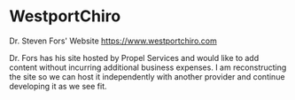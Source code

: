 # WestportChiro
Dr. Steven Fors' Website
https://www.westportchiro.com

Dr. Fors has his site hosted by Propel Services and would like to add content without incurring additional business expenses.
I am reconstructing the site so we can host it independently with another provider and continue developing it as we see fit.
